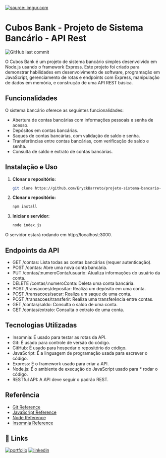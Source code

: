 <a href="https://imgur.com/C9XnPIk"><img src="https://i.imgur.com/C9XnPIk.png" title="source: imgur.com" /></a>
# Cubos Bank - Projeto de Sistema Bancário - API Rest

![GitHub last commit](https://img.shields.io/github/last-commit/EryckBarreto/projeto-sistema-bancario-api-rest)

O Cubos Bank é um projeto de sistema bancário simples desenvolvido em Node.js usando o framework Express. Este projeto foi criado para demonstrar habilidades em desenvolvimento de software, programação em JavaScript, gerenciamento de rotas e endpoints com Express, manipulação de dados em memória, e construção de uma API REST básica.


## Funcionalidades

O sistema bancário oferece as seguintes funcionalidades:

- Abertura de contas bancárias com informações pessoais e senha de acesso.
- Depósitos em contas bancárias.
- Saques de contas bancárias, com validação de saldo e senha.
- Transferências entre contas bancárias, com verificação de saldo e senha.
- Consulta de saldo e extrato de contas bancárias.

## Instalação e Uso

1. **Clonar o repositório:**
   ```bash
   git clone https://github.com/EryckBarreto/projeto-sistema-bancario-api-rest
   ``` 
2. **Clonar o repositório:**
   ```bash
   npm install
3. **Iniciar o servidor:**
   ```bash
   node index.js
O servidor estará rodando em http://localhost:3000.



## Endpoints da API

* GET /contas: Lista todas as contas bancárias (requer autenticação).
* POST /contas: Abre uma nova conta bancária.
* PUT /contas/:numeroConta/usuario: Atualiza informações do usuário da conta.
* DELETE /contas/:numeroConta: Deleta uma conta bancária.
* POST /transacoes/depositar: Realiza um depósito em uma conta.
* POST /transacoes/sacar: Realiza um saque de uma conta.
* POST /transacoes/transferir: Realiza uma transferência entre contas.
* GET /contas/saldo: Consulta o saldo de uma conta.
* GET /contas/extrato: Consulta o extrato de uma conta.

## Tecnologias Utilizadas

* Insomnia: É usado para testar as rotas da API.
* Git: É usado para controle de versão do código.
* GitHub: É usado para hospedar o repositório do código.
* JavaScript: É a linguagem de programação usada para escrever o código.
* Express: É o framework usado para criar a API.
* Node.js: É o ambiente de execução do JavaScript usado para * rodar o código.
* RESTful API: A API deve seguir o padrão REST.

## Referência

 - [Git Reference](https://git-scm.com/docs)
 - [JavaScript Reference](https://developer.mozilla.org/pt-BR/docs/Web/JavaScript)
 - [Node Reference](https://nodejs.org/en/docs)
 - [Insomnia Reference](https://docs.insomnia.rest/)



## 🔗 Links
[![portfolio](https://img.shields.io/badge/my_portfolio-000?style=for-the-badge&logo=ko-fi&logoColor=white)](https://github.com/EryckBarreto/)
[![linkedin](https://img.shields.io/badge/linkedin-0A66C2?style=for-the-badge&logo=linkedin&logoColor=white)](https://https://www.linkedin.com/in/eryckbarreto/)


